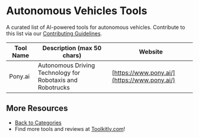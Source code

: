 # Autonomous Vehicles Tools

A curated list of AI-powered tools for autonomous vehicles. Contribute to this list via our [Contributing Guidelines](../CONTRIBUTING.md).

| Tool Name | Description (max 50 chars) | Website |
|-----------|----------------------------|---------|
| Pony.ai | Autonomous Driving Technology for Robotaxis and Robotrucks | [https://www.pony.ai/](https://www.pony.ai/) |

## More Resources
- [Back to Categories](../README.md)
- Find more tools and reviews at [Toolkitly.com](https://toolkitly.com)!
